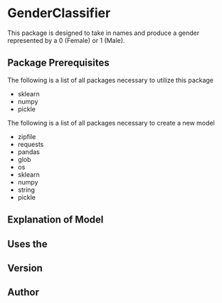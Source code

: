 # GenderClassifier

This package is designed to take in names and produce a gender represented by a 0 (Female) or 1 (Male).  

## Package Prerequisites

The following is a list of all packages necessary to utilize this package

* sklearn
* numpy
* pickle

The following is a list of all packages necessary to create a new model

* zipfile
* requests
* pandas
* glob
* os
* sklearn
* numpy
* string
* pickle

## Explanation of Model

## Uses the

## Version

## Author

